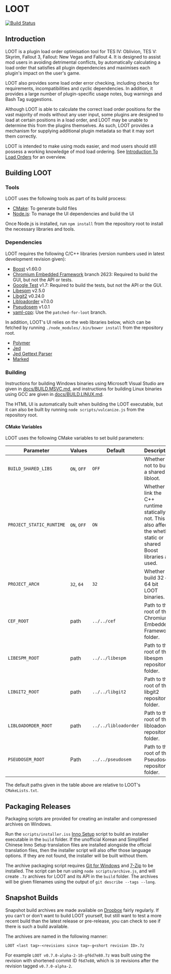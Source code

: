 # LOOT

[![Build Status](https://travis-ci.org/loot/loot.svg?branch=dev)](https://travis-ci.org/loot/loot)

## Introduction

LOOT is a plugin load order optimisation tool for TES IV: Oblivion, TES V: Skyrim, Fallout 3, Fallout: New Vegas and Fallout 4. It is designed to assist mod users in avoiding detrimental conflicts, by automatically calculating a load order that satisfies all plugin dependencies and maximises each plugin's impact on the user's game.

LOOT also provides some load order error checking, including checks for requirements, incompatibilities and cyclic dependencies. In addition, it provides a large number of plugin-specific usage notes, bug warnings and Bash Tag suggestions.

Although LOOT is able to calculate the correct load order positions for the vast majority of mods without any user input, some plugins are designed to load at certain positions in a load order, and LOOT may be unable to determine this from the plugins themselves. As such, LOOT provides a mechanism for supplying additional plugin metadata so that it may sort them correctly.

LOOT is intended to make using mods easier, and mod users should still possess a working knowledge of mod load ordering. See [Introduction To Load Orders](https://github.com/loot/loot.github.io/wiki/Introduction-To-Load-Orders) for an overview.

## Building LOOT

### Tools

LOOT uses the following tools as part of its build process:

* [CMake](http://cmake.org): To generate build files
* [Node.js](http://nodejs.org/): To manage the UI dependencies and build the UI

Once Node.js is installed, run `npm install` from the repository root to install the necessary libraries and tools.

### Dependencies

LOOT requires the following C/C++ libraries (version numbers used in latest development revision given):

* [Boost](http://www.boost.org) v1.60.0
* [Chromium Embedded Framework](https://bitbucket.org/chromiumembedded/cef) branch 2623: Required to build the GUI, but not the API or tests.
* [Google Test](https://github.com/google/googletest) v1.7: Required to build the tests, but not the API or the GUI.
* [Libespm](http://github.com/WrinklyNinja/libespm) v2.5.0
* [Libgit2](http://libgit2.github.com/) v0.24.0
* [Libloadorder](http://github.com/WrinklyNinja/libloadorder) v7.0.0
* [Pseudosem](http://github.com/WrinklyNinja/pseudosem) v1.0.1
* [yaml-cpp](http://github.com/WrinklyNinja/yaml-cpp): Use the `patched-for-loot` branch.

In addition, LOOT's UI relies on the web libraries below, which can be fetched by running `./node_modules/.bin/bower install` from the repository root.

* [Polymer](https://www.polymer-project.org)
* [Jed](https://github.com/SlexAxton/Jed)
* [Jed Gettext Parser](https://github.com/WrinklyNinja/jed-gettext-parser)
* [Marked](https://github.com/chjj/marked)

### Building

Instructions for building Windows binaries using Microsoft Visual Studio are given in [docs/BUILD.MSVC.md](docs/BUILD.MSVC.md), and instructions for building Linux binaries using GCC are given in [docs/BUILD.LINUX.md](docs/BUILD.LINUX.md).

The HTML UI is automatically built when building the LOOT executable, but it can also be built by running `node scripts/vulcanize.js` from the repository root.

#### CMake Variables

LOOT uses the following CMake variables to set build parameters:

Parameter | Values | Default |Description
----------|--------|---------|-----------
`BUILD_SHARED_LIBS` | `ON`, `OFF` | `OFF` | Whether or not to build a shared libloot.
`PROJECT_STATIC_RUNTIME` | `ON`, `OFF` | `ON` | Whether to link the C++ runtime statically or not. This also affects the whether static or shared Boost libraries are used.
`PROJECT_ARCH` | `32`, `64` | `32` | Whether to build 32 or 64 bit LOOT binaries.
`CEF_ROOT` | path | `../../cef` | Path to the root of the Chromium Embedded Framework folder.
`LIBESPM_ROOT` | path | `../../libespm` | Path to the root of the libespm repository folder.
`LIBGIT2_ROOT` | path | `../../libgit2` | Path to the root of the libgit2 repository folder.
`LIBLOADORDER_ROOT` | path | `../../libloadorder` | Path to the root of the libloadorder repository folder.
`PSEUDOSEM_ROOT` | Path | `../../pseudosem` | Path to the root of the Pseudosem repository folder.

The default paths given in the table above are relative to LOOT's `CMakeLists.txt`.

## Packaging Releases

Packaging scripts are provided for creating an installer and compressed archives on Windows.

Run the `scripts/installer.iss` [Inno Setup](http://www.jrsoftware.org/isinfo.php) script to build an installer executable in the `build` folder. If the unofficial Korean and Simplified Chinese Inno Setup translation files are installed alongside the official translation files, then the installer script will also offer those language options. If they are not found, the installer will be built without them.

The archive packaging script requires [Git for Windows](http://git-for-windows.github.io/) and [7-Zip](http://7-zip.org) to be installed. The script can be run using `node scripts/archive.js`, and will create `.7z` archives for LOOT and its API in the `build` folder. The archives will be given filenames using the output of `git describe --tags --long`.

## Snapshot Builds

Snapshot build archives are made available on [Dropbox](https://www.dropbox.com/sh/scuvwwc6ovzagmd/AAD1TodBAwGQTuV1-4Z2d0sCa?dl=0) fairly regularly. If you can't or don't want to build LOOT yourself, but still want to test a more recent build than the latest release or pre-release, you can check to see if there is such a build available.

The archives are named in the following manner:

```
LOOT <last tag>-<revisions since tag>-g<short revision ID>.7z
```

For example `LOOT v0.7.0-alpha-2-10-gf6d7e80.7z` was built using the revision with shortened commit ID `f6d7e80`, which is `10` revisions after the revision tagged `v0.7.0-alpha-2`.
